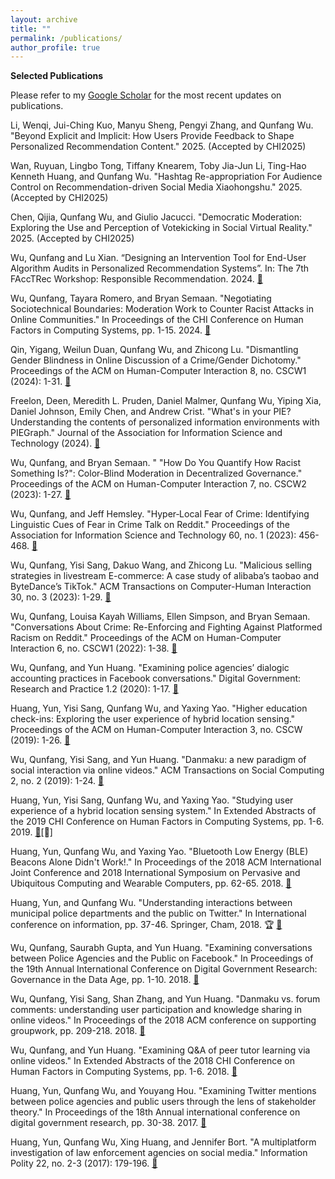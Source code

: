 ```yaml
---
layout: archive
title: ""
permalink: /publications/
author_profile: true
---
```

<b>Selected Publications</b>

Please refer to my [Google Scholar](https://scholar.google.com/citations?user=8m1Q-voAAAAJ&hl=en&oi=ao) for the most recent updates on publications.


Li, Wenqi, Jui-Ching Kuo, Manyu Sheng, Pengyi Zhang, and Qunfang Wu. "Beyond Explicit and Implicit: How Users Provide Feedback to Shape Personalized Recommendation Content." 2025. (Accepted by
CHI2025)

Wan, Ruyuan, Lingbo Tong, Tiffany Knearem, Toby Jia-Jun Li, Ting-Hao Kenneth Huang, and Qunfang Wu. "Hashtag Re-appropriation For Audience Control on Recommendation-driven Social Media Xiaohongshu." 2025. (Accepted by CHI2025)

Chen, Qijia, Qunfang Wu, and Giulio Jacucci. "Democratic Moderation: Exploring the Use and Perception of Votekicking in Social Virtual Reality." 2025. (Accepted by CHI2025)

Wu, Qunfang and Lu Xian. “Designing an Intervention Tool for End-User Algorithm Audits in Personalized Recommendation Systems”. In: The 7th FAccTRec Workshop: Responsible Recommendation. 2024. [🔗](https://arxiv.org/abs/2409.13176) <!--[📑](https://arxiv.org/abs/2409.13176)-->

Wu, Qunfang, Tayara Romero, and Bryan Semaan. "Negotiating Sociotechnical Boundaries: Moderation Work to Counter Racist Attacks in Online Communities." In Proceedings of the CHI Conference on Human Factors in Computing Systems, pp. 1-15. 2024. [🔗](https://dl.acm.org/doi/full/10.1145/3613904.3642688)

Qin, Yigang, Weilun Duan, Qunfang Wu, and Zhicong Lu. "Dismantling Gender Blindness in Online Discussion of a Crime/Gender Dichotomy." Proceedings of the ACM on Human-Computer Interaction 8, no. CSCW1 (2024): 1-31. [🔗](https://dl.acm.org/doi/abs/10.1145/3653686)

Freelon, Deen, Meredith L. Pruden, Daniel Malmer, Qunfang Wu, Yiping Xia, Daniel Johnson, Emily Chen, and Andrew Crist. "What's in your PIE? Understanding the contents of personalized information environments with PIEGraph." Journal of the Association for Information Science and Technology (2024). [🔗](https://asistdl.onlinelibrary.wiley.com/doi/10.1002/asi.24869)

Wu, Qunfang, and Bryan Semaan. " "How Do You Quantify How Racist Something Is?": Color-Blind Moderation in Decentralized Governance." Proceedings of the ACM on Human-Computer Interaction 7, no. CSCW2 (2023): 1-27. [🔗](https://dl.acm.org/doi/abs/10.1145/3610030)

Wu, Qunfang, and Jeff Hemsley. "Hyper‐Local Fear of Crime: Identifying Linguistic Cues of Fear in Crime Talk on Reddit." Proceedings of the Association for Information Science and Technology 60, no. 1 (2023): 456-468. [🔗](https://asistdl.onlinelibrary.wiley.com/doi/10.1002/pra2.803)

Wu, Qunfang, Yisi Sang, Dakuo Wang, and Zhicong Lu. "Malicious selling strategies in livestream E-commerce: A case study of alibaba’s taobao and ByteDance’s TikTok." ACM Transactions on Computer-Human Interaction 30, no. 3 (2023): 1-29. [🔗](https://dl.acm.org/doi/abs/10.1145/3577199)

Wu, Qunfang, Louisa Kayah Williams, Ellen Simpson, and Bryan Semaan. "Conversations About Crime: Re-Enforcing and Fighting Against Platformed Racism on Reddit." Proceedings of the ACM on Human-Computer Interaction 6, no. CSCW1 (2022): 1-38. [🔗](https://dl.acm.org/doi/pdf/10.1145/3512901)

Wu, Qunfang, and Yun Huang. "Examining police agencies’ dialogic accounting practices in Facebook conversations." Digital Government: Research and Practice 1.2 (2020): 1-17. [🔗](https://dl.acm.org/doi/pdf/10.1145/3372022)

Huang, Yun, Yisi Sang, Qunfang Wu, and Yaxing Yao. "Higher education check-ins: Exploring the user experience of hybrid location sensing." Proceedings of the ACM on Human-Computer Interaction 3, no. CSCW (2019): 1-26. [🔗](https://dl.acm.org/doi/pdf/10.1145/3359168)

Wu, Qunfang, Yisi Sang, and Yun Huang. "Danmaku: a new paradigm of social interaction via online videos." ACM Transactions on Social Computing 2, no. 2 (2019): 1-24. [🔗](https://dl.acm.org/doi/pdf/10.1145/3329485)

Huang, Yun, Yisi Sang, Qunfang Wu, and Yaxing Yao. "Studying user experience of a hybrid location sensing system." In Extended Abstracts of the 2019 CHI Conference on Human Factors in Computing Systems, pp. 1-6. 2019. [🔗](https://dl.acm.org/doi/pdf/10.1145/3290607.3312793)[🔗]

Huang, Yun, Qunfang Wu, and Yaxing Yao. "Bluetooth Low Energy (BLE) Beacons Alone Didn't Work!." In Proceedings of the 2018 ACM International Joint Conference and 2018 International Symposium on Pervasive and Ubiquitous Computing and Wearable Computers, pp. 62-65. 2018. [🔗](https://dl.acm.org/doi/pdf/10.1145/3267305.3267634)

Huang, Yun, and Qunfang Wu. "Understanding interactions between municipal police departments and the public on Twitter." In International conference on information, pp. 37-46. Springer, Cham, 2018. 🏆 [🔗](https://link.springer.com/book/10.1007/978-3-319-78105-1)

Wu, Qunfang, Saurabh Gupta, and Yun Huang. "Examining conversations between Police Agencies and the Public on Facebook." In Proceedings of the 19th Annual International Conference on Digital Government Research: Governance in the Data Age, pp. 1-10. 2018. [🔗](https://dl.acm.org/doi/pdf/10.1145/3209281.3209371)

Wu, Qunfang, Yisi Sang, Shan Zhang, and Yun Huang. "Danmaku vs. forum comments: understanding user participation and knowledge sharing in online videos." In Proceedings of the 2018 ACM conference on supporting groupwork, pp. 209-218. 2018. [🔗](https://dl.acm.org/doi/pdf/10.1145/3148330.3148344)

Wu, Qunfang, and Yun Huang. "Examining Q&A of peer tutor learning via online videos." In Extended Abstracts of the 2018 CHI Conference on Human Factors in Computing Systems, pp. 1-6. 2018. [🔗](https://dl.acm.org/doi/pdf/10.1145/3170427.3188653)

Huang, Yun, Qunfang Wu, and Youyang Hou. "Examining Twitter mentions between police agencies and public users through the lens of stakeholder theory." In Proceedings of the 18th Annual international conference on digital government research, pp. 30-38. 2017. [🔗](https://dl.acm.org/doi/pdf/10.1145/3085228.3085316)

Huang, Yun, Qunfang Wu, Xing Huang, and Jennifer Bort. "A multiplatform investigation of law enforcement agencies on social media." Information Polity 22, no. 2-3 (2017): 179-196. [🔗](https://content.iospress.com/articles/information-polity/ip414)


<!-- {% if author.googlescholar %}
  You can also find my articles on <u><a href="{{author.googlescholar}}">my Google Scholar profile</a>.</u>
{% endif %}

{% include base_path %}

{% for post in site.publications reversed %}
  {% include archive-single.html %}
{% endfor %} -->
